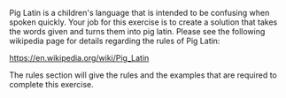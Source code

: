 Pig Latin is a children's language that is intended to be confusing when spoken quickly. Your job for this exercise is to create a solution that takes the words given and
turns them into pig latin. Please see the following wikipedia page for details regarding the rules of Pig Latin:

https://en.wikipedia.org/wiki/Pig_Latin

The rules section will give the rules and the examples that are required to complete this exercise.
